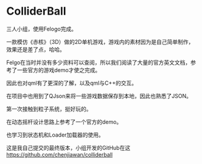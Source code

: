 # ColliderBall
三人小组，使用Felogo完成。

一款模仿《赤核》（3D）做的2D单机游戏，游戏内的素材因为是自己简单制作，效果还是差了点，哈哈。

Felgo在当时并没有多少资料可以查阅，所以我们阅读了大量的官方英文文档，参考了一些官方的游戏demo才使之完成。

因此也对qml有了更深的了解，以及qml与C++的交互。

在项目中也用到了QJson来将一些游戏数据保存到本地，因此也熟悉了JSON。

第一次接触到粒子系统，挺好玩的。

在动态摇杆设计思路上参考了一个官方的demo。

也学习到状态机和Loader加载器的使用。

这是我自己提交的最终版本，小组开发的GitHub在这 https://github.com/chenjiawan/colliderball



